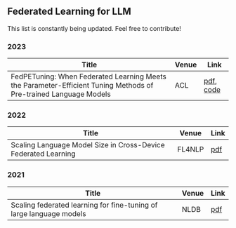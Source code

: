 ## Federated Learning for LLM
This list is constantly being updated. Feel free to contribute!

### 2023
| Title | Venue | Link                                                             |
| --- |-------|------------------------------------------------------------------|
| FedPETuning: When Federated Learning Meets the Parameter-Efficient Tuning Methods of Pre-trained Language Models | ACL   | [pdf](https://aclanthology.org/2023.findings-acl.632/), [code](https://github.com/SMILELab-FL/FedPETuning) |

### 2022
| Title | Venue | Link                                    |
|-------|-------|-----------------------------------------|
| Scaling Language Model Size in Cross-Device Federated Learning      | FL4NLP      | [pdf](https://arxiv.org/abs/2204.09715) |

### 2021
| Title | Venue | Link                                     |
| --- | --- |------------------------------------------|
| Scaling federated learning for fine-tuning of large language models | NLDB | [pdf](https://arxiv.org/abs/2102.00875)  |
